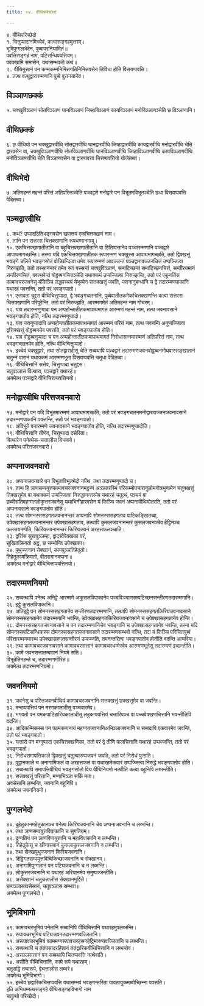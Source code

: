 ```yaml
---
title: ०४. वीथिपरिच्छेदो

---
```

४. वीथिपरिच्छेदो  
१. चित्तुप्पादानमिच्‍चेवं, कत्वासङ्गहमुत्तरम्।  
भूमिपुग्गलभेदेन, पुब्बापरनियामितं॥  
पवत्तिसङ्गहं नाम, पटिसन्धिपवत्तियम्।  
पवक्खामि समासेन, यथासम्भवतो कथं॥  
२.. वीथिमुत्तानं पन कम्मकम्मनिमित्तगतिनिमित्तवसेन तिविधा होति विसयप्पवत्ति।  
४. तत्थ वत्थुद्वारारम्मणानि पुब्बे वुत्तनयानेव।  


## विञ्‍ञाणछक्‍कं

५. चक्खुविञ्‍ञाणं सोतविञ्‍ञाणं घानविञ्‍ञाणं जिव्हाविञ्‍ञाणं कायविञ्‍ञाणं मनोविञ्‍ञाणञ्‍चेति छ विञ्‍ञाणानि।  


## वीथिछक्‍कं

६. छ वीथियो पन चक्खुद्वारवीथि सोतद्वारवीथि घानद्वारवीथि जिव्हाद्वारवीथि कायद्वारवीथि मनोद्वारवीथि चेति द्वारवसेन वा, चक्खुविञ्‍ञाणवीथि सोतविञ्‍ञाणवीथि घानविञ्‍ञाणवीथि जिव्हाविञ्‍ञाणवीथि कायविञ्‍ञाणवीथि मनोविञ्‍ञाणवीथि चेति विञ्‍ञाणवसेन वा द्वारप्पवत्ता चित्तप्पवत्तियो योजेतब्बा।  


## वीथिभेदो

७. अतिमहन्तं महन्तं परित्तं अतिपरित्तञ्‍चेति पञ्‍चद्वारे मनोद्वारे पन विभूतमविभूतञ्‍चेति छधा विसयप्पवत्ति वेदितब्बा।  


## पञ्‍चद्वारवीथि

८. कथं? उप्पादठितिभङ्गवसेन खणत्तयं एकचित्तक्खणं नाम।  
९. तानि पन सत्तरस चित्तक्खणानि रूपधम्मानमायू।  
१०. एकचित्तक्खणातीतानि वा बहुचित्तक्खणातीतानि वा ठितिप्पत्तानेव पञ्‍चारम्मणानि पञ्‍चद्वारे आपाथमागच्छन्ति। तस्मा यदि एकचित्तक्खणातीतकं रूपारम्मणं चक्खुस्स आपाथमागच्छति, ततो द्विक्खत्तुं भवङ्गे चलिते भवङ्गसोतं वोच्छिन्दित्वा तमेव रूपारम्मणं आवज्‍जन्तं पञ्‍चद्वारावज्‍जनचित्तं उप्पज्‍जित्वा निरुज्झति, ततो तस्सानन्तरं तमेव रूपं पस्सन्तं चक्खुविञ्‍ञाणं, सम्पटिच्छन्तं सम्पटिच्छनचित्तं, सन्तीरयमानं सन्तीरणचित्तं, ववत्थपेन्तं वोट्ठब्बनचित्तञ्‍चेति यथाक्‍कमं उप्पज्‍जित्वा निरुज्झन्ति, ततो परं एकूनतिंस कामावचरजवनेसु यंकिञ्‍चि लद्धपच्‍चयं येभुय्येन सत्तक्खत्तुं जवति, जवनानुबन्धानि च द्वे तदारम्मणपाकानि यथारहं पवत्तन्ति, ततो परं भवङ्गपातो।  
११. एत्तावता चुद्दस वीथिचित्तुप्पादा, द्वे भवङ्गचलनानि, पुब्बेवातीतकमेकचित्तक्खणन्ति कत्वा सत्तरस चित्तक्खणानि परिपूरेन्ति, ततो परं निरुज्झति, आरम्मणमेतं अतिमहन्तं नाम गोचरम्।  
१२. याव तदारम्मणुप्पादा पन अप्पहोन्तातीतकमापाथमागतं आरम्मणं महन्तं नाम, तत्थ जवनावसाने भवङ्गपातोव होति, नत्थि तदारम्मणुप्पादो।  
१३. याव जवनुप्पादापि अप्पहोन्तातीतकमापाथमागतं आरम्मणं परित्तं नाम, तत्थ जवनम्पि अनुप्पज्‍जित्वा द्वत्तिक्खत्तुं वोट्ठब्बनमेव पवत्तति, ततो परं भवङ्गपातोव होति।  
१४. याव वोट्ठब्बनुप्पादा च पन अप्पहोन्तातीतकमापाथमागतं निरोधासन्‍नमारम्मणं अतिपरित्तं नाम, तत्थ भवङ्गचलनमेव होति, नत्थि वीथिचित्तुप्पादो।  
१५. इच्‍चेवं चक्खुद्वारे, तथा सोतद्वारादीसु चेति सब्बथापि पञ्‍चद्वारे तदारम्मणजवनवोट्ठब्बनमोघवारसङ्खातानं चतुन्‍नं वारानं यथाक्‍कमं आरम्मणभूता विसयप्पवत्ति चतुधा वेदितब्बा।  
१६. वीथिचित्तानि सत्तेव, चित्तुप्पादा चतुद्दस।  
चतुपञ्‍ञास वित्थारा, पञ्‍चद्वारे यथारहं॥  
अयमेत्थ पञ्‍चद्वारे वीथिचित्तप्पवत्तिनयो।  


## मनोद्वारवीथि परित्तजवनवारो

१७. मनोद्वारे पन यदि विभूतमारम्मणं आपाथमागच्छति, ततो परं भवङ्गचलनमनोद्वारावज्‍जनजवनावसाने तदारम्मणपाकानि पवत्तन्ति, ततो परं भवङ्गपातो।  
१८. अविभूते पनारम्मणे जवनावसाने भवङ्गपातोव होति, नत्थि तदारम्मणुप्पादोति।  
१९. वीथिचित्तानि तीणेव, चित्तुप्पादा दसेरिता।  
वित्थारेन पनेत्थेक-चत्तालीस विभावये।  
अयमेत्थ परित्तजवनवारो।  


## अप्पनाजवनवारो

२०. अप्पनाजवनवारे पन विभूताविभूतभेदो नत्थि, तथा तदारम्मणुप्पादो च।  
२१. तत्थ हि ञाणसम्पयुत्तकामावचरजवनानमट्ठन्‍नं अञ्‍ञतरस्मिं परिकम्मोपचारानुलोमगोत्रभुनामेन चतुक्खत्तुं तिक्खत्तुमेव वा यथाक्‍कमं उप्पज्‍जित्वा निरुद्धानन्तरमेव यथारहं चतुत्थं, पञ्‍चमं वा छब्बीसतिमहग्गतलोकुत्तरजवनेसु यथाभिनीहारवसेन यं किञ्‍चि जवनं अप्पनावीथिमोतरति, ततो परं अप्पनावसाने भवङ्गपातोव होति।  
२२. तत्थ सोमनस्ससहगतजवनानन्तरं अप्पनापि सोमनस्ससहगताव पाटिकङ्खितब्बा, उपेक्खासहगतजवनानन्तरं उपेक्खासहगताव, तत्थापि कुसलजवनानन्तरं कुसलजवनञ्‍चेव हेट्ठिमञ्‍च फलत्तयमप्पेति, किरियजवनानन्तरं किरियजवनं अरहत्तफलञ्‍चाति।  
२३. द्वत्तिंस सुखपुञ्‍ञम्हा, द्वादसोपेक्खका परं,  
सुखितक्रियतो अट्ठ, छ सम्भोन्ति उपेक्खका॥  
२४. पुथुज्‍जनान सेक्खानं, कामपुञ्‍ञतिहेतुतो।  
तिहेतुकामक्रियतो, वीतरागानमप्पना॥  
अयमेत्थ मनोद्वारे वीथिचित्तप्पवत्तिनयो।  


## तदारम्मणनियमो

२५. सब्बत्थापि पनेत्थ अनिट्ठे आरम्मणे अकुसलविपाकानेव पञ्‍चविञ्‍ञाणसम्पटिच्छनसन्तीरणतदारम्मणानि।  
२६. इट्ठे कुसलविपाकानि।  
२७. अतिइट्ठे पन सोमनस्ससहगतानेव सन्तीरणतदारम्मणानि, तत्थापि सोमनस्ससहगतकिरियजवनावसाने सोमनस्ससहगतानेव तदारम्मणानि भवन्ति, उपेक्खासहगतकिरियजवनावसाने च उपेक्खासहगतानेव होन्ति।  
२८. दोमनस्ससहगतजवनावसाने च पन तदारम्मणानिचेव भवङ्गानि च उपेक्खासहगतानेव भवन्ति, तस्मा यदि सोमनस्सपटिसन्धिकस्स दोमनस्ससहगतजवनावसाने तदारम्मणसम्भवो नत्थि, तदा यं किञ्‍चि परिचितपुब्बं परित्तारम्मणमारब्भ उपेक्खासहगतसन्तीरणं उप्पज्‍जति, तमनन्तरित्वा भवङ्गपातोव होतीति वदन्ति आचरिया।  
२९. तथा कामावचरजवनावसाने कामावचरसत्तानं कामावचरधम्मेस्वेव आरम्मणभूतेसु तदारम्मणं इच्छन्तीति।  
३०. कामे जवनसत्तालम्बणानं नियमे सति।  
विभूतेतिमहन्ते च, तदारम्मणमीरितं॥  
अयमेत्थ तदारम्मणनियमो।  


## जवननियमो

३१. जवनेसु च परित्तजवनवीथियं कामावचरजवनानि सत्तक्खत्तुं छक्खत्तुमेव वा जवन्ति।  
३२. मन्दप्पवत्तियं पन मरणकालादीसु पञ्‍चवारमेव।  
३३. भगवतो पन यमकपाटिहारियकालादीसु लहुकप्पवत्तियं चत्तारिपञ्‍च वा पच्‍चवेक्खणचित्तानि भवन्तीतिपि वदन्ति।  
३४. आदिकम्मिकस्स पन पठमकप्पनायं महग्गतजवनानिअभिञ्‍ञाजवनानि च सब्बदापि एकवारमेव जवन्ति, ततो परं भवङ्गपातो।  
३५. चत्तारो पन मग्गुप्पादा एकचित्तक्खणिका, ततो परं द्वे तीणि फलचित्तानि यथारहं उप्पज्‍जन्ति, ततो परं भवङ्गपातो।  
३६. निरोधसमापत्तिकाले द्विक्खत्तुं चतुत्थारुप्पजवनं जवति, ततो परं निरोधं फुसति।  
३७. वुट्ठानकाले च अनागामिफलं वा अरहत्तफलं वा यथारहमेकवारं उप्पज्‍जित्वा निरुद्धे भवङ्गपातोव होति।  
३८. सब्बत्थापि समापत्तिवीथियं भवङ्गसोतो विय वीथिनियमो नत्थीति कत्वा बहूनिपि लब्भन्तीति।  
३९. सत्तक्खत्तुं परित्तानि, मग्गाभिञ्‍ञा सकिं मता।  
अवसेसानि लब्भन्ति, जवनानि बहूनिपि॥  
अयमेत्थ जवननियमो।  


## पुग्गलभेदो

४०. दुहेतुकानमहेतुकानञ्‍च पनेत्थ किरियजवनानि चेव अप्पनाजवनानि च लब्भन्ति।  
४१. तथा ञाणसम्पयुत्तविपाकानि च सुगतियम्।  
४२. दुग्गतियं पन ञाणविप्पयुत्तानि च महाविपाकानि न लब्भन्ति।  
४३. तिहेतुकेसु च खीणासवानं कुसलाकुसलजवनानि न लब्भन्ति।  
४४. तथा सेक्खपुथुज्‍जनानं किरियजवनानि।  
४५. दिट्ठिगतसम्पयुत्तविचिकिच्छाजवनानि च सेक्खानम्।  
४६. अनागामिपुग्गलानं पन पटिघजवनानि च न लब्भन्ति।  
४७. लोकुत्तरजवनानि च यथारहं अरियानमेव समुप्पज्‍जन्तीति।  
४८. असेक्खानं चतुचत्तालीस सेक्खानमुद्दिसे।  
छप्पञ्‍ञासावसेसानं, चतुपञ्‍ञास सम्भवा॥  
अयमेत्थ पुग्गलभेदो।  


## भूमिविभागो

४९. कामावचरभूमियं पनेतानि सब्बानिपि वीथिचित्तानि यथारहमुपलब्भन्ति।  
५०. रूपावचरभूमियं पटिघजवनतदारम्मणवज्‍जितानि।  
५१. अरूपावचरभूमियं पठममग्गरूपावचरहसनहेट्ठिमारुप्पवज्‍जितानि च लब्भन्ति।  
५२. सब्बत्थापि च तंतंपसादरहितानं तंतंद्वारिकवीथिचित्तानि न लब्भन्तेव।  
५३. असञ्‍ञसत्तानं पन सब्बथापि चित्तप्पवत्ति नत्थेवाति।  
५४. असीति वीथिचित्तानि, कामे रूपे यथारहम्।  
चतुसट्ठि तथारूपे, द्वेचत्तालीस लब्भरे॥  
अयमेत्थ भूमिविभागो।  
५५. इच्‍चेवं छद्वारिकचित्तप्पवत्ति यथासम्भवं भवङ्गन्तरिता यावतायुकमब्बोच्छिन्‍ना पवत्तति।  
इति अभिधम्मत्थसङ्गहे वीथिसङ्गहविभागो नाम  
चतुत्थो परिच्छेदो।  